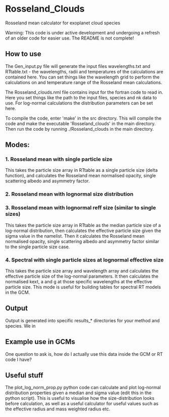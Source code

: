 # Rosseland_Clouds
 Rosseland mean calculator for exoplanet cloud species

 Warning: This code is under active development and undergoing a refresh of an older code for easier use. The README is not complete!

 ## How to use

 The Gen_input.py file will generate the input files wavelengths.txt and RTtable.txt - the wavelengths, radii and temperatures of the calculations are contained here.
 You can set things like the wavelength grid to perform the calculations on and temperature range of the Rosseland mean calculations.

 The Rosseland_clouds.nml file contains input for the fortran code to read in. Here you set things like the path to the input files, species and nk data to use. For log-normal calculations the distribution parameters can be set here.

 To compile the code, enter 'make' in the src directory. This will compile the code and make the executable 'Rosseland_clouds' in the main directory. Then run the code by running ./Rosseland_clouds in the main directory.

 ## Modes: 

 ### 1. Rosseland mean with single particle size

 This takes the particle size array in RTtable as a single particle size (delta function), and calculates the Rosseland mean normalised opacity, single scattering albedo and asymmetry factor.

 ### 2. Rosseland mean with lognormal size distribution

 ### 3. Rosseland mean with lognormal reff size (similar to single sizes)

  This takes the particle size array in RTtable as the median particle size of a log-normal distribution, then calculates the effective particle size given the sigma value in the namelist.
  Then it calculates the Rosseland mean normalised opacity, single scattering albedo and asymmetry factor similar to the single particle size case.

 ### 4. Spectral with single particle sizes at lognormal effective size

 This takes the particle size array and wavelength array and calculates the effective particle size of the log-normal parameters.
 It then calculates the normalised kext, a and g at those specific wavelengths at the effective particle size. 
 This mode is useful for building tables for spectral RT models in the GCM.

 ## Output

 Output is generated into specific results_* directories for your method and species. We in

 ## Example use in GCMs

 One question to ask is, how do I actually use this data inside the GCM or RT code I have?

 ## Useful stuff

 The plot_log_norm_prop.py python code can calculate and plot log-normal distribution properties given a median and sigma value (edit this in the python script).
 This is useful to visualise how the size-distribution looks before calculation, as well as a useful calculator for useful values such as the effective radius and mass weighted radius etc.
